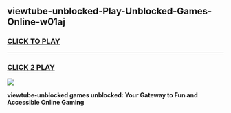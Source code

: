 
## viewtube-unblocked-Play-Unblocked-Games-Online-w01aj
<h3>
<a href="https://premium76.site?title=viewtube-unblocked&ref=25A">CLICK TO PLAY</a></h3>
<hr>

<h3>
<a href="https://premium76.site?title=viewtube-unblocked&ref=25A">CLICK 2 PLAY</a>
  
</h3>

<a href="https://premium76.site?title=viewtube-unblocked&ref=25A"><img src="https://clearcache.store/games.png"></a>


**viewtube-unblocked games unblocked: Your Gateway to Fun and Accessible Online Gaming**
